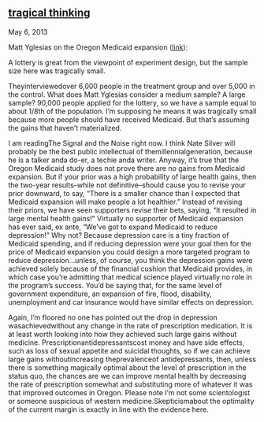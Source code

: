 ## [tragical thinking](/2013/05/06/tragic-sample-sizes/ "tragical thinking")

May 6, 2013
            

Matt Yglesias on the Oregon Medicaid expansion ([link](http://www.slate.com/blogs/moneybox/2013/05/06/conservatives_medicaid_and_the_poor_do_they_care_at_all.html)):

A lottery is great from the viewpoint of experiment design, but the sample size here was tragically small.

Theyinterviewedover 6,000 people in the treatment group and over 5,000 in the control. What does Matt Yglesias consider a medium sample? A large sample? 90,000 people applied for the lottery, so we have a sample equal to about 1/8th of the population. I’m supposing he means it was tragically small because more people should have received Medicaid. But that’s assuming the gains that haven’t materialized.

I am readingThe Signal and the Noise right now. I think Nate Silver will probably be the best public intellectual of themillennialgeneration, because he is a talker anda do-er, a techie anda writer. Anyway, it’s true that the Oregon Medicaid study does not prove there are no gains from Medicaid expansion. But if your prior was a high probability of large health gains, then the two-year results–while not definitive–should cause you to revise your prior downward, to say, “There is a smaller chance than I expected that Medicaid expansion will make people a lot healthier.” Instead of revising their priors, we have seen supporters revise their bets, saying, “It resulted in large mental health gains!” Virtually no supporter of Medicaid expansion has ever said, ex ante, “We’ve got to expand Medicaid to reduce depression!” Why not? Because depression care is a tiny fraction of Medicaid spending, and if reducing depression were your goal then for the price of Medicaid expansion you could design a more targeted program to reduce depression…unless, of course, you think the depression gains were achieved solely because of the financial cushion that Medicaid provides, in which case you’re admitting that medical science played virtually no role in the program’s success. You’d be saying that, for the same level of government expenditure, an expansion of fire, flood, disability, unemployment and car insurance would have similar effects on depression.

Again, I’m floored no one has pointed out the drop in depression wasachievedwithout any change in the rate of prescription medication. It is at least worth looking into how they achieved such large gains without medicine. Prescriptionantidepressantscost money and have side effects, such as loss of sexual appetite and suicidal thoughts, so if we can achieve large gains withoutincreasing theprevalenceof antidepressants, then, unless there is something magically optimal about the level of prescription in the status quo, the chances are we can improve mental health by decreasing the rate of prescription somewhat and substituting more of whatever it was that improved outcomes in Oregon. Please note I’m not some scientologist or someone suspicious of western medicine.Skepticismabout the optimality of the current margin is exactly in line with the evidence here.

					            